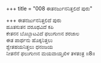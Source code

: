 +++
title = "008 ಈತನರ್ಜುನನಿತ್ತಲಿದೆ ಪುರು"

+++
ಈತನರ್ಜುನನಿತ್ತಲಿದೆ ಪುರು  
ಹೂತಸುತನ ವರೂಥವಿದೆ ಕಪಿ  
ಕೇತನನ ಬೊಬ್ಬಾಟವಿದೆ ಫಲುಗುಣನ ಶರಜಾಲ  
ಈತ ಪಾರ್ಥನು ಹೊಕ್ಕನಿತ್ತಲು  
ಶ್ವೇತಹಯನಿತ್ತಲು ಧನಂಜಯ  
ನೀತನೆನೆ ಫಲುಗುಣನ ಮಯವಾಯ್ತಖಿಳ ತಳತಂತ್ರ    ॥8॥